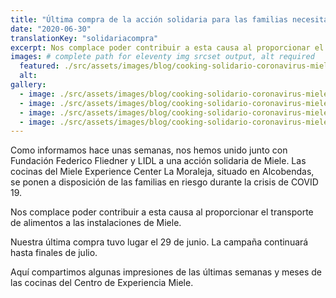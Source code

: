 ```yaml
---
title: "Última compra de la acción solidaria para las familias necesitadas durante la crisis del coronavirus"
date: "2020-06-30"
translationKey: "solidariacompra"
excerpt: Nos complace poder contribuir a esta causa al proporcionar el transporte de alimentos a las instalaciones de Miele.
images: # complete path for eleventy img srcset output, alt required
  featured: ./src/assets/images/blog/cooking-solidario-coronavirus-miele-2020-27.jpg
  alt:
gallery:
  - image: ./src/assets/images/blog/cooking-solidario-coronavirus-miele-2020-0-W1200.jpg
  - image: ./src/assets/images/blog/cooking-solidario-coronavirus-miele-2020-01.jpg
  - image: ./src/assets/images/blog/cooking-solidario-coronavirus-miele-2020-10-W1200.jpg
  - image: ./src/assets/images/blog/cooking-solidario-coronavirus-miele-2020-23.jpg
---
```


Como informamos hace unas semanas, nos hemos unido junto con Fundación Federico Fliedner y LIDL a una acción solidaria de Miele. Las cocinas del Miele Experience Center La Moraleja, situado en Alcobendas, se ponen a disposición de las familias en riesgo durante la crisis de COVID 19.

Nos complace poder contribuir a esta causa al proporcionar el transporte de alimentos a las instalaciones de Miele.

Nuestra última compra tuvo lugar el 29 de junio. La campaña continuará hasta finales de julio.

Aquí compartimos algunas impresiones de las últimas semanas y meses de las cocinas del Centro de Experiencia Miele.
